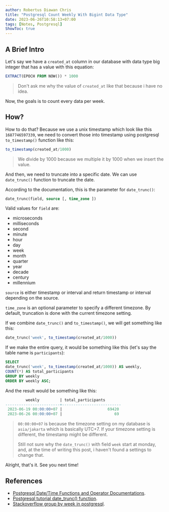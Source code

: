 ```yaml
---
author: Robertus Diawan Chris
title: "Postgresql Count Weekly With Bigint Data Type"
date: 2023-06-26T10:58:13+07:00
tags: [Notes, Postgresql]
ShowToc: true
---
```


## A Brief Intro

Let's say we have a `created_at` column in our database with data type big
integer that has a value with this equation:
```sql
EXTRACT(EPOCH FROM NOW()) * 1000
```
> Don't ask me why the value of `created_at` like that because i have no idea.

Now, the goals is to count every data per week.

## How?

How to do that? Because we use a unix timestamp which look like this
`1687746597339`, we need to convert those into timestamp using postgresql
`to_timestamp()` function like this:
```sql
to_timestamp(created_at/1000)
```

> We divide by 1000 because we multiple it by 1000 when we insert the value.

And then, we need to truncate into a specific date. We can use `date_trunc()`
function to truncate the date.

According to the documentation, this is the parameter for `date_trunc()`:
```sql
date_trunc(field, source [, time_zone ])
```

Valid values for `field` are:
- microseconds
- milliseconds
- second
- minute
- hour
- day
- week
- month
- quarter
- year
- decade
- century
- millennium

`source` is either timestamp or interval and return timestamp or interval
depending on the source.

`time_zone` is an optional parameter to specify a different timezone. By
default, truncation is done with the current timezone setting.

If we combine `date_trunc()` and `to_timestamp()`, we will get something like
this:
```sql
date_trunc('week', to_timestamp(created_at/1000))
```

If we make the entire query, it would be something like this (let's say the
table name is `participants`):
```sql
SELECT
date_trunc('week', to_timestamp(created_at/1000)) AS weekly,
COUNT(*) AS total_participants
GROUP BY weekly
ORDER BY weekly ASC;
```

And the result would be something like this:
```sql
         weekly         | total_participants
------------------------+--------------------------
 2023-06-19 00:00:00+07 |                    69420
 2023-06-26 00:00:00+07 |                       69
```

> `00:00:00+07` is because the timezone setting on my database is
> `asia/jakarta` which is basically UTC+7.
> If your timezone setting is different, the timestamp might be different.
>
> Still not sure why the `date_trunc()` with field `week` start at monday,
> and, at the time of writing this post, i haven't found a settings to change
> that.

Alright, that's it. See you next time!

## References

- [Postgresql Date/Time Functions and Operator
Documentations](https://www.postgresql.org/docs/current/functions-datetime.html).
- [Postgresql tutorial date_trunc()
function](https://www.postgresqltutorial.com/postgresql-date-functions/postgresql-date_trunc/).
- [Stackoverflow group by week in
postgresql](https://stackoverflow.com/a/36024734).
